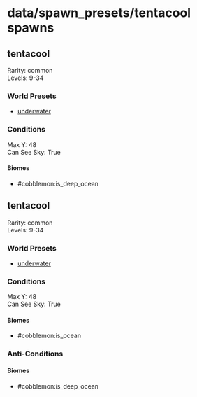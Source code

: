 # data/spawn_presets/tentacool spawns  
  
## tentacool  
Rarity: common  
Levels: 9-34  
  
### World Presets  
* [underwater](data/spawn_data/underwater.md)  
  
### Conditions  
Max Y: 48  
Can See Sky: True  
  
#### Biomes  
  * #cobblemon:is_deep_ocean
  
  
## tentacool  
Rarity: common  
Levels: 9-34  
  
### World Presets  
* [underwater](data/spawn_data/underwater.md)  
  
### Conditions  
Max Y: 48  
Can See Sky: True  
  
#### Biomes  
  * #cobblemon:is_ocean
  
  
### Anti-Conditions  
  
#### Biomes  
  * #cobblemon:is_deep_ocean
  
